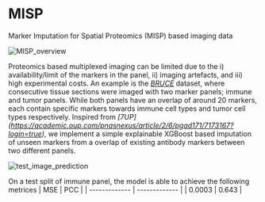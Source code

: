 # MISP
Marker Imputation for Spatial Proteomics (MISP) based imaging data

![MISP_overview](https://github.com/user-attachments/assets/697cab69-4d38-464b-84b2-e827718f38bf)

Proteomics based multiplexed imaging can be limited due to the i) availability/limit of the markers in the panel, ii) imaging artefacts, and iii) high experimental costs. An example is the *[BRUCE](https://bruce.parkerici.org/pages/query-builder.html)* dataset, where consecutive tissue sections were imaged with two marker panels; immune and tumor panels. While both panels have an overlap of around 20 markers, each contain specific markers towards immune cell types and tumor cell types respectively. Inspired from *[7UP] (https://academic.oup.com/pnasnexus/article/2/6/pgad171/7173167?login=true)*, we implement a simple explainable XGBoost based imputation of unseen markers from a overlap of existing antibody markers between two different panels.

![test_image_prediction](https://github.com/user-attachments/assets/93c82cf9-bd0e-44b3-8fec-fd3d5f0a92b2)

On a test split of immune panel, the model is able to achieve the following metrices
|  MSE     | PCC      |
| ------------- | ------------- |
| 0.0003 | 0.643 |


